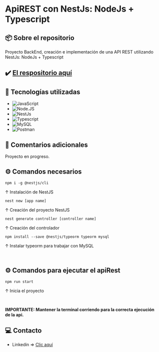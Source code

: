 # ApiREST con NestJs: NodeJs + Typescript

## 📦 Sobre el repositorio
Proyecto BackEnd, creación e implementación de una API REST utilizando NestJs: NodeJs + Typescript

## ✔️ [El respositorio aquí](https://github.com/K3yJey/apiREST_NestJS.git)

## 🔧 Tecnologías utilizadas
* ![JavaScript](https://img.shields.io/badge/javascript-%23323330.svg?style=for-the-badge&logo=javascript&logoColor=%23F7DF1E)
* ![Node.JS](https://img.shields.io/badge/node.js-6DA55F?style=for-the-badge&logo=node.js&logoColor=white)
* ![NestJs](https://img.shields.io/badge/nestjs-%23E0234E.svg?style=for-the-badge&logo=nestjs&logoColor=white)
* ![Typescript](https://img.shields.io/badge/typescript-%23007ACC.svg?style=for-the-badge&logo=typescript&logoColor=white)
* ![MySQL](https://img.shields.io/badge/mysql-%2300000f.svg?style=for-the-badge&logo=mysql&logoColor=white)
* ![Postman](https://img.shields.io/badge/Postman-FF6C37?style=for-the-badge&logo=postman&logoColor=white)

## 📌 Comentarios adicionales
Proyecto en progreso.

## ⚙️ Comandos necesarios
```console
npm i -g @nestjs/cli
```
↑ Instalación de NestJS

```console
nest new [app name]
```
↑ Creación del proyecto NestJS

```console
nest generate controller [controller name]
```
↑ Creación del controlador

```console
npm install --save @nestjs/typeorm typeorm mysql
```
↑ Instalar typeorm para trabajar con MySQL

<br/>

## ⚙️ Comandos para ejecutar el apiRest
```console
npm run start
```
↑ Inicia el proyecto

<br/>

**IMPORTANTE: Mantener la terminal corriendo para la correcta ejecución de la api.**

## 💻 Contacto
* Linkedin => [Clic aquí](https://www.linkedin.com/in/k3yjey-dev/)